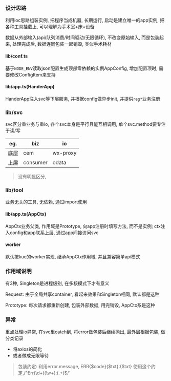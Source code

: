### 设计思路
利用ioc思路组装实例, 把程序当成机器, 长期运行, 启动是建立唯一的app实例, 把各种工具挂载上, 可以理解为手术室+床+设备

数据从外部输入(api/队列消费/时间驱动/无限循环), 不改变原始输入, 而是包装起来, 处理完成后, 数据连同包装一起销毁, 类似手术耗材

#### lib/conf.ts
基于`NODE_ENV`读取json配置生成顶部零依赖的实例AppConfig, 增加配置项时, 需要修改ConfigItem来支持

#### lib/app.ts(HanderApp)
HanderApp注入svc等下层服务, 并根据config做异步init, 并提供`reg*`业务注册

### lib/svc
svc区分重业务与重io, 各个svc本身是平行且能互相调用, 单个svc.method要专注于读/写

eg. | biz | io
---|---|---|
底层 | cem | wx-proxy
上层 | consumer | odata

> 没有明显区分,

### lib/tool
业务无关的工具, 无依赖, 通过import使用

#### lib/app.ts(AppCtx)
AppCtx业务父类, 作用域是Prototype, 向app注册时填写方法, 而不是实例; ctx注入config和app联系上层, 通过app间接访问svc

#### worker
默认按kue的worker实现, 继承AppCtx作用域, 并且兼容简单api模式

### 作用域说明
有3种, Singleton是进程级别, 在多核模式下才有意义

Request: 由于全局共享container, 看起来效果和Singleton相同, 默认都是这种

Prototype: 每次请求都重新创建, 包装外部数据, 用完销毁, AppCtx系是这种

### 异常
重点处理io异常, 在svc里catch到, 将error做包装后继续抛出, 最外层根据包装, 做分类记录
- 将axios的简化
- 或者做成无限等待

> 包装约定: 利用error.message, ERR{$code}{$txt}:{$txt} 使用这个约定,/^Err(\d+)(\w+):(.+)$/`
